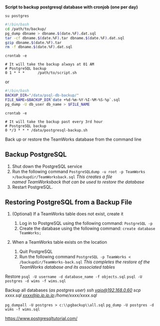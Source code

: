 **Script to backup postgresql database with cronjob (one per day)**
```
su postgres
```
```bash
#!/bin/bash
cd /path/to/backup/
pg_dump dbname > dbname.$(date.%F).dat.sql
tar -cf dbname.$(date.%F).tar dbname.$(date.%F).dat.sql
gzip dbname.$(date.%F).tar
rm -f dbname.$(date.%F).dat.sql
```
```
crontab -e

# It will take the backup always at 01 AM
# PostgreSQL backup
0 1 * * *      /path/to/script.sh
```
or 
```bash
#!/bin/bash
BACKUP_DIR="/data/psql-db-backup/"
FILE_NAME=$BACKUP_DIR`date +%d-%m-%Y-%I-%M-%S-%p`.sql
pg_dump -U db_user db_name > $FILE_NAME
```
```
crontab -e

# It will take the backup past every 3rd hour
# PostgreSQL backup
0 */3 * * * /data/postgresql-backup.sh
```


Back up or restore the TeamWorks database from the command line

## Backup PostgreSQL
1.  Shut down the PostgreSQL service
2.  Run the following command
	`PostgreSQLdump -u root -p TeamWorks >/backupdir/TeamWorksback.sql`
    *This creates a file named TeamWorksback that can be used to restore the database*
3.  Restart PostgreSQL.
    

## Restoring PostgreSQL from a Backup File
1.  (Optional) If a TeamWorks table does not exist,  create it  
    1.  Log in to PostgreSQL using the following command:
        `PostgreSQL -p`
    2.  Create the database using the following command:
        `create database TeamWorks;`
    
2.  When a TeamWorks table exists on the location
    1.  Quit PostgreSQL
    2.  Run the following command
        `PostgreSQL -p TeamWorks < /backupdir/TeamWorks-back.sql`
	    *This completes the restore of the TeamWorks database and its associated tables*


Restore
`psql -U username -d database_name -f objects.sql`
`psql -U postgres -d wims -f wims.sql`

Backup all databases (*as postgres user*) 
*ssh vaio@192.168.0.60*
*scp xxxx.sql xxxx@ip.ip.ip.ip:/home/xxxx/xxxx.sql*

`pg_dumpall -U postgres > c:\\pgbackup\\all.sql`
`pg_dump -U postgres -d wims -f wims.sql`


https://www.postgresqltutorial.com/